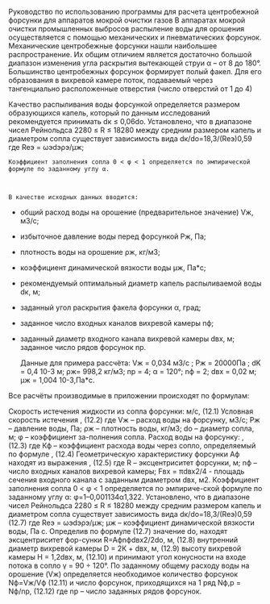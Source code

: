 Руководство по использованию программы для расчета центробежной форсунки для аппаратов мокрой очистки газов
В аппаратах мокрой очистки промышленных выбросов распыление воды для орошения осуществляется с помощью механических и пневматических форсунок. Механические центробежные форсунки нашли наибольшее распространение. Их общим отличием является достаточно большой диапазон изменения угла раскрытия вытекающей струи α – от 8 до 180°.
	Большинство центробежных форсунок формирует полый факел. Для его образования в вихревой камере поток, подаваемый через тангенциально расположенные отверстия (число отверстий от 1 до 4)

Качество распыливания воды форсункой определяется размером образующихся капель, который по данным исследований рекомендуется принимать dк ≤ 0,06do. Установлено, что в диапазоне чисел Рейнольдса 2280 ≤ R ≤ 18280 между средним размером капель и диаметром сопла существует зависимость вида
dк/do=18,3/(Reэ)0,59
где Reэ = ωэdэρэ/µж; 


	Коэффициент заполнения сопла 0 < φ < 1 определяется по эмпирической формуле по заданному углу α.



	В качестве исходных данных вводится:
-	общий расход воды на орошение (предварительное значение) Vж, м3/с;
-	избыточное давление воды перед форсункой Рж, Па;
-	плотность воды на орошение ρж, кг/м3;
-	коэффициент динамической вязкости воды µж, Па*с;
-	рекомендуемый оптимальный диаметр капель распыливаемой воды dк, м;
-	заданный угол раскрытия факела форсунки α, град;
-	заданное число входных каналов вихревой камеры nф;
-	заданный диаметр входного канала вихревой камеры dвх, м;
заданное число рядов форсунок np.

	Данные для примера рассчёта:
Vж = 0,034 м3/с ; Рж = 20000Па ; dK = 0,4 10-3 м; ρж= 998,2 кг/м3; nр = 4; α = 120°; nф = 2; dвx = 0,02 м; µж = 1,004 10-3,Па*с.

Все расчёты производимые в приложении происходят по формулам:

Скорость истечения жидкости из сопла форсунки:
  м/c, 				(12.1)
Условная скорость истечения
 , 					(12.2)
где Vж – расход воды на форсунку, м3/с;  Pж – давление воды, Па; 
ρж – плотность воды, кг/м3; do – диаметр сопла, м;  φ – коэффициент за-полнения сопла.
Расход воды на форсунку:
 , 				(12.3)
где Кф – коэффициент расхода воды через сопло, определяемый по формуле
 , 			(12.4)
Геометрическую характеристику форсунки Аф находят из выражения
 ,		 (12.5)
где R – эксцентриситет форсунки, м; 
nф – число входных каналов вихревой камеры; 
Fвx = πdвх2/4 - площадь сечения входного канала с заданным диаметром dвx, м2.
Коэффициент заполнения сопла 0 < φ < 1 определяется по эмпириче-ской формуле по заданному углу α:
φ=1–0,001134α1,322.
Установлено, что в диапазоне чисел Рейнольдса 2280 ≤ R ≤ 18280 между средним размером капель и диаметром сопла существует зависимость вида
dк/do=18,3/(Reэ)0,59					(12.7)
где Reэ = ωэdэρэ/µж; 
µж – коэффициент динамической вязкости воды, Па с.
Определив по формуле (12.7) значение do, находят эксцентриситет фор-сунки
R=Aфnфdвх2/2do,	 м,				(12.8)
внутренний диаметр вихревой камеры
D = 2К + dвх, м,					(12.9)
высоту вихревой камеры
Н = 1,2dвх, м,						(12.10)
и принимают угол конусности на входе потока в сопло γ = 90 ÷ 120°.
По заданному общему расходу воды на орошение (Vж) определяется необходимое количество форсунок
Nф=Vж/Vф						(12.11)
и число форсунок, приходящихся на 1 ряд
Nф,р = Nф/np,					(12.12)
где np – число заданных рядов форсунок.

